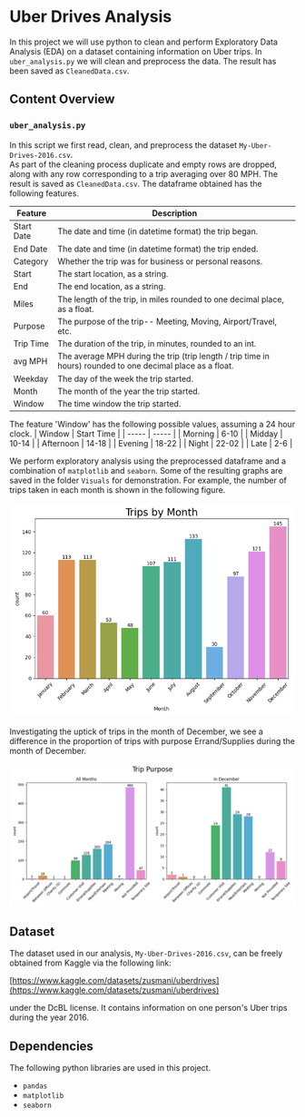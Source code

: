 # Uber Drives Analysis
In this project we will use python to clean and perform Exploratory Data Analysis (EDA) on a dataset containing information on Uber trips.  In `uber_analysis.py` we will clean and preprocess the data.  The result has been saved as `CleanedData.csv`.

## Content Overview
### `uber_analysis.py`
In this script we first read, clean, and preprocess the dataset `My-Uber-Drives-2016.csv`.  
As part of the cleaning process duplicate and empty rows are dropped, along with any row corresponding to a trip averaging over 80 MPH.
The result is saved as `CleanedData.csv`.
The dataframe obtained has the following features.

| Feature | Description |
| ----- | ----- |
| Start Date | The date and time (in datetime format) the trip began. |
| End Date | The date and time (in datetime format) the trip ended. |
| Category | Whether the trip was for business or personal reasons. |
| Start | The start location, as a string. |
| End | The end location, as a string. |
| Miles | The length of the trip, in miles rounded to one decimal place, as a float. |
| Purpose | The purpose of the trip-- Meeting, Moving, Airport/Travel, etc. |
| Trip Time | The duration of the trip, in minutes, rounded to an int. |
| avg MPH | The average MPH during the trip (trip length / trip time in hours) rounded to one decimal place as a float. |
| Weekday | The day of the week the trip started. |
| Month | The month of the year the trip started. |
| Window | The time window the trip started. |

The feature 'Window' has the following possible values, assuming a 24 hour clock.
| Window | Start Time |
| ----- | ----- |
| Morning | 6-10 |
| Midday | 10-14 |
| Afternoon | 14-18 |
| Evening | 18-22 |
| Night | 22-02 |
| Late | 2-6 |

We perform exploratory analysis using the preprocessed dataframe and a combination of `matplotlib` and `seaborn`. 
Some of the resulting graphs are saved in the folder `Visuals` for demonstration.  For example, the number of trips taken in each month is shown in the following figure.

![The number of trips per month.](Visuals/Trips-by-Month.png)

Investigating the uptick of trips in the month of December, we see a difference in the proportion of trips with purpose Errand/Supplies during the month of December.

![Example showing trip purpose.](Visuals/Trip-Purpose.png)


## Dataset
The dataset used in our analysis, `My-Uber-Drives-2016.csv`, can be freely obtained from Kaggle via the following link:

[https://www.kaggle.com/datasets/zusmani/uberdrives](https://www.kaggle.com/datasets/zusmani/uberdrives) 

under the DcBL license.
It contains information on one person's Uber trips during the year 2016.

## Dependencies
The following python libraries are used in this project.
* `pandas`
* `matplotlib`
* `seaborn`
